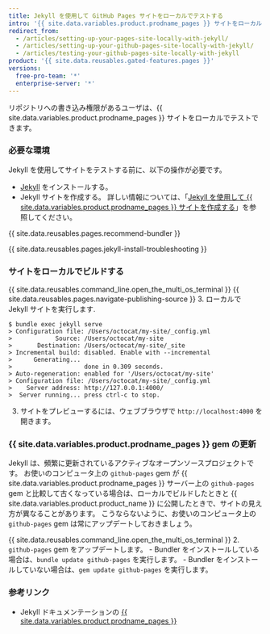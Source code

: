 ```yaml
---
title: Jekyll を使用して GitHub Pages サイトをローカルでテストする
intro: '{{ site.data.variables.product.prodname_pages }} サイトをローカルでビルドすると、サイトに対する変更のプレビューとテストを行うことができます。'
redirect_from:
  - /articles/setting-up-your-pages-site-locally-with-jekyll/
  - /articles/setting-up-your-github-pages-site-locally-with-jekyll/
  - /articles/testing-your-github-pages-site-locally-with-jekyll
product: '{{ site.data.reusables.gated-features.pages }}'
versions:
  free-pro-team: '*'
  enterprise-server: '*'
---
```


リポジトリへの書き込み権限があるユーザは、{{ site.data.variables.product.prodname_pages }} サイトをローカルでテストできます。

### 必要な環境

Jekyll を使用してサイトをテストする前に、以下の操作が必要です。
  - [Jekyll](https://jekyllrb.com/docs/installation/) をインストールする。
  - Jekyll サイトを作成する。 詳しい情報については、「[Jekyll を使用して {{ site.data.variables.product.prodname_pages }} サイトを作成する](/articles/creating-a-github-pages-site-with-jekyll)」を参照してください。

{{ site.data.reusables.pages.recommend-bundler }}

{{ site.data.reusables.pages.jekyll-install-troubleshooting }}

### サイトをローカルでビルドする

{{ site.data.reusables.command_line.open_the_multi_os_terminal }}
{{ site.data.reusables.pages.navigate-publishing-source }}
3. ローカルで Jekyll サイトを実行します.
  ```shell
  $ bundle exec jekyll serve
  > Configuration file: /Users/octocat/my-site/_config.yml
  >            Source: /Users/octocat/my-site
  >       Destination: /Users/octocat/my-site/_site
  > Incremental build: disabled. Enable with --incremental
  >      Generating...
  >                    done in 0.309 seconds.
  > Auto-regeneration: enabled for '/Users/octocat/my-site'
  > Configuration file: /Users/octocat/my-site/_config.yml
  >    Server address: http://127.0.0.1:4000/
  >  Server running... press ctrl-c to stop.
  ```
3. サイトをプレビューするには、ウェブブラウザで `http://localhost:4000` を開きます。

### {{ site.data.variables.product.prodname_pages }} gem の更新

Jekyll は、頻繁に更新されているアクティブなオープンソースプロジェクトです。 お使いのコンピュータ上の `github-pages` gem が {{ site.data.variables.product.prodname_pages }} サーバー上の `github-pages` gem と比較して古くなっている場合は、ローカルでビルドしたときと {{ site.data.variables.product.product_name }} に公開したときで、サイトの見え方が異なることがあります。 こうならないように、お使いのコンピュータ上の `github-pages` gem は常にアップデートしておきましょう。

{{ site.data.reusables.command_line.open_the_multi_os_terminal }}
2. `github-pages` gem をアップデートします。
    - Bundler をインストールしている場合は、`bundle update github-pages` を実行します。
    - Bundler をインストールしていない場合は、`gem update github-pages` を実行します。

### 参考リンク

- Jekyll ドキュメンテーションの [{{ site.data.variables.product.prodname_pages }}](http://jekyllrb.com/docs/github-pages/)

